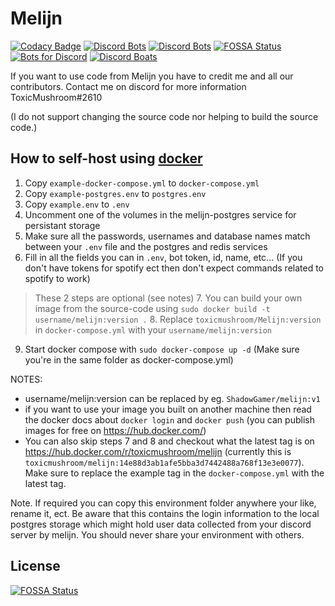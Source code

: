 # Melijn
[![Codacy Badge](https://api.codacy.com/project/badge/Grade/60761596055e49e88d9b8db1ffa65fdf)](https://www.codacy.com/manual/ToxicMushroom/Melijn?utm_source=github.com&amp;utm_medium=referral&amp;utm_content=ToxicMushroom/Melijn&amp;utm_campaign=Badge_Grade)
[![Discord Bots](https://discordbots.org/api/widget/servers/368362411591204865.svg?noavatar=true)](https://discordbots.org/bot/368362411591204865)
[![Discord Bots](https://discordbots.org/api/widget/status/368362411591204865.svg?noavatar=true)](https://discordbots.org/bot/368362411591204865)
[![FOSSA Status](https://app.fossa.io/api/projects/git%2Bgithub.com%2FToxicMushroom%2FMelijn.svg?type=shield)](https://app.fossa.io/projects/git%2Bgithub.com%2FToxicMushroom%2FMelijn?ref=badge_shield)  
[![Bots for Discord](https://botsfordiscord.com/api/bot/368362411591204865/widget)](https://botsfordiscord.com/bots/368362411591204865)
[![Discord Boats](https://discord.boats/api/widget/368362411591204865)](https://discord.boats/api/widget/368362411591204865)

If you want to use code from Melijn you have to credit me and all our contributors. 
Contact me on discord for more information ToxicMushroom#2610

(I do not support changing the source code nor helping to build the source code.)

## How to self-host using [docker](https://docs.docker.com/get-docker/)
1. Copy `example-docker-compose.yml` to `docker-compose.yml`
2. Copy `example-postgres.env` to `postgres.env`
3. Copy `example.env` to `.env`
4. Uncomment one of the volumes in the melijn-postgres service for persistant storage
5. Make sure all the passwords, usernames and database names match between your `.env` file and the postgres and redis services
6. Fill in all the fields you can in `.env`, bot token, id, name, etc... (If you don't have tokens for spotify ect then don't expect commands related to spotify to work)
> These 2 steps are optional (see notes)
>7. You can build your own image from the source-code using `sudo docker build -t username/melijn:version .`
>8. Replace `toxicmushroom/Melijn:version` in `docker-compose.yml` with your `username/melijn:version`
9. Start docker compose with `sudo docker-compose up -d` (Make sure you're in the same folder as docker-compose.yml)

NOTES: 
- username/melijn:version can be replaced by eg. `ShadowGamer/melijn:v1`
- if you want to use your image you built on another machine then read the docker docs about `docker login` and `docker push` (you can publish images for free on https://hub.docker.com/)
- You can also skip steps 7 and 8 and checkout what the latest tag is on https://hub.docker.com/r/toxicmushroom/melijn (currently this is `toxicmushroom/melijn:14e88d3ab1afe5bba3d7442488a768f13e3e0077`). Make sure to replace the example tag in the `docker-compose.yml` with the latest tag.

Note. If required you can copy this environment folder anywhere your like, rename it, ect.
Be aware that this contains the login information to the local postgres storage which might hold user data collected from your discord server by melijn.
You should never share your environment with others.

## License
[![FOSSA Status](https://app.fossa.io/api/projects/git%2Bgithub.com%2FToxicMushroom%2FMelijn.svg?type=large)](https://app.fossa.io/projects/git%2Bgithub.com%2FToxicMushroom%2FMelijn?ref=badge_large)
